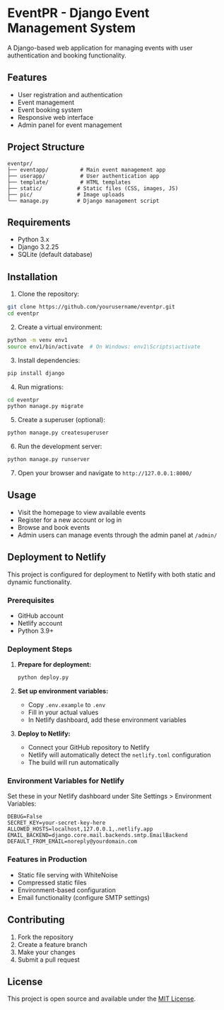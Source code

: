 # EventPR - Django Event Management System

A Django-based web application for managing events with user authentication and booking functionality.

## Features

- User registration and authentication
- Event management
- Event booking system
- Responsive web interface
- Admin panel for event management

## Project Structure

```
eventpr/
├── eventapp/          # Main event management app
├── userapp/           # User authentication app
├── template/          # HTML templates
├── static/           # Static files (CSS, images, JS)
├── pic/              # Image uploads
└── manage.py         # Django management script
```

## Requirements

- Python 3.x
- Django 3.2.25
- SQLite (default database)

## Installation

1. Clone the repository:
```bash
git clone https://github.com/yourusername/eventpr.git
cd eventpr
```

2. Create a virtual environment:
```bash
python -m venv env1
source env1/bin/activate  # On Windows: env1\Scripts\activate
```

3. Install dependencies:
```bash
pip install django
```

4. Run migrations:
```bash
cd eventpr
python manage.py migrate
```

5. Create a superuser (optional):
```bash
python manage.py createsuperuser
```

6. Run the development server:
```bash
python manage.py runserver
```

7. Open your browser and navigate to `http://127.0.0.1:8000/`

## Usage

- Visit the homepage to view available events
- Register for a new account or log in
- Browse and book events
- Admin users can manage events through the admin panel at `/admin/`

## Deployment to Netlify

This project is configured for deployment to Netlify with both static and dynamic functionality.

### Prerequisites
- GitHub account
- Netlify account
- Python 3.9+

### Deployment Steps

1. **Prepare for deployment:**
   ```bash
   python deploy.py
   ```

2. **Set up environment variables:**
   - Copy `.env.example` to `.env`
   - Fill in your actual values
   - In Netlify dashboard, add these environment variables

3. **Deploy to Netlify:**
   - Connect your GitHub repository to Netlify
   - Netlify will automatically detect the `netlify.toml` configuration
   - The build will run automatically

### Environment Variables for Netlify

Set these in your Netlify dashboard under Site Settings > Environment Variables:

```
DEBUG=False
SECRET_KEY=your-secret-key-here
ALLOWED_HOSTS=localhost,127.0.0.1,.netlify.app
EMAIL_BACKEND=django.core.mail.backends.smtp.EmailBackend
DEFAULT_FROM_EMAIL=noreply@yourdomain.com
```

### Features in Production
- Static file serving with WhiteNoise
- Compressed static files
- Environment-based configuration
- Email functionality (configure SMTP settings)

## Contributing

1. Fork the repository
2. Create a feature branch
3. Make your changes
4. Submit a pull request

## License

This project is open source and available under the [MIT License](LICENSE).
